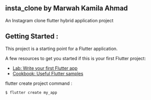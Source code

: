 ## insta_clone by Marwah Kamila Ahmad

An Instagram clone flutter hybrid application project

## Getting Started :

This project is a starting point for a Flutter application.

A few resources to get you started if this is your first Flutter project:

- [Lab: Write your first Flutter app](https://docs.flutter.dev/get-started/codelab)
- [Cookbook: Useful Flutter samples](https://docs.flutter.dev/cookbook)

flutter create project command :
```
$ flutter create my_app
```

